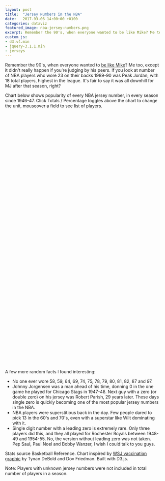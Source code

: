 ```yaml
---
layout: post
title:  "Jersey Numbers in the NBA"
date:   2017-03-06 14:00:00 +0100
categories: dataviz
featured_image: nba-jersey-numbers.png
excerpt: Remember the 90's, when everyone wanted to be like Mike? Me too, except it didn't really happen if you're judging by his peers. If you look at number of NBA players who wore 23 on their backs 1989-90 was Peak Jordan, with 18 total players, highest in the league. It's fair to say it was all downhill for MJ after that season, right?
custom_js:
- d3.v4.min
- jquery-3.1.1.min
- jerseys
---
```

<p>Remember the 90's, when everyone wanted to <a href="https://www.youtube.com/watch?v=b0AGiq9j_Ak" rel="nofollow">be like Mike</a>? Me too, except it didn't really happen if you're judging by his peers. If you look at number of NBA players who wore 23 on their backs 1989-90 was Peak Jordan, with 18 total players, highest in the league. It's fair to say it was all downhill for MJ after that season, right?</p>

<p>Chart below shows popularity of every NBA jersey number, in every season since 1946-47. Click Totals / Percentage toggles above the chart to change the unit, mouseover a field to see list of players.</p>

<div id="viz" style="margin: 1rem 0 2rem; min-height: 800px;"></div>

<p>A few more random facts I found interesting:</p>

<ul>
	<li>No one ever wore 58, 59, 64, 69, 74, 75, 78, 79, 80, 81, 82, 87 and 97.</li>
	<li>Johnny Jorgensen was a man ahead of his time, donning 0 in the one game he played for Chicago Stags in 1947-48. Next guy with a zero (or double zero) on his jersey was Robert Parish, 29 years later. These days single zero is quickly becoming one of the most popular jersey numbers in the NBA.</li>
	<li>NBA players were superstitious back in the day. Few people dared to pick 13 in the 60's and 70's, even with a superstar like Wilt dominating with it.</li>
	<li>Single digit number with a leading zero is extremely rare. Only three players did this, and they all played for Rochester Royals between 1948-49 and 1954-55. No, the version without leading zero was not taken. Pep Saul, Paul Noel and Bobby Wanzer, I wish I could talk to you guys.</li>
</ul>

<p>Stats source Basketball Reference. Chart inspired by <a href="http://graphics.wsj.com/infectious-diseases-and-vaccines/" rel="nofollow">WSJ vaccination graphic</a> by Tynan DeBold and Dov Friedman. Built with D3.js.</p>

<p>Note: Players with unknown jersey numbers were not included in total number of players in a season.</p>